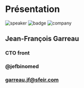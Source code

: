 <!-- .slide: class="speaker-slide" -->

# Présentation

![speaker](./assets/images/speakers/garreau-jf.jpg)
![badge](./assets/images/speakers/gde.png)
![company](./assets/images/logo-sfeir-blanc.png)

## Jean-François Garreau

### CTO front

<!-- .element: class="icon-rule icon-first" -->

### @jefbinomed

<!-- .element: class="icon-second" -->

### garreau.jf@sfeir.com

<!-- .element: class="icon-third" -->
